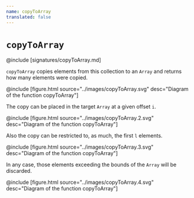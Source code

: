 ```yaml
---
name: copyToArray
translated: false
---
```


# `copyToArray`

@include [signatures/copyToArray.md]

`copyToArray` copies elements from this collection to an `Array` and returns
how many elements were copied.

@include [figure.html source="../images/copyToArray.svg" desc="Diagram of the function copyToArray"]

The copy can be placed in the target `Array` at a given offset `i`.

@include [figure.html source="../images/copyToArray.2.svg" desc="Diagram of the function copyToArray"]

Also the copy can be restricted to, as much, the first `l` elements.

@include [figure.html source="../images/copyToArray.3.svg" desc="Diagram of the function copyToArray"]

In any case, those elements exceeding the bounds of the `Array` will be discarded.

@include [figure.html source="../images/copyToArray.4.svg" desc="Diagram of the function copyToArray"]
